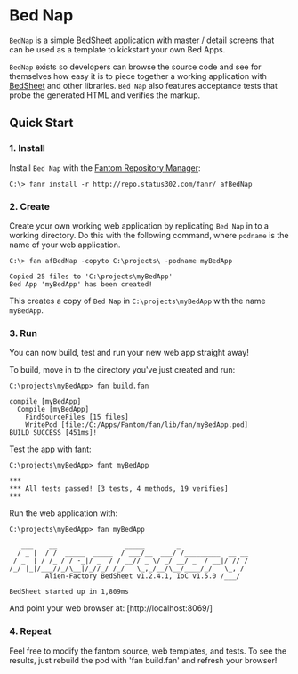 # Bed Nap

`BedNap` is a simple [BedSheet](http://www.fantomfactory.org/pods/afBedSheet) application with master / detail screens that can be used as a template to kickstart your own Bed Apps.

`BedNap` exists so developers can browse the source code and see for themselves how easy it is to piece together a
working application with [BedSheet](http://www.fantomfactory.org/pods/afBedSheet) and other libraries.
`Bed Nap` also features acceptance tests that probe the generated HTML and verifies the markup.



## Quick Start

### 1. Install

Install `Bed Nap` with the [Fantom Repository Manager](http://fantom.org/doc/docFanr/Tool.html#install):

    C:\> fanr install -r http://repo.status302.com/fanr/ afBedNap



### 2. Create

Create your own working web application by replicating `Bed Nap` in to a working directory.
Do this with the following command, where `podname` is the name of your web application.

    C:\> fan afBedNap -copyto C:\projects\ -podname myBedApp

    Copied 25 files to 'C:\projects\myBedApp'
    Bed App 'myBedApp' has been created!

This creates a copy of `Bed Nap` in `C:\projects\myBedApp` with the name `myBedApp`.



### 3. Run

You can now build, test and run your new web app straight away!

To build, move in to the directory you've just created and run:

    C:\projects\myBedApp> fan build.fan

    compile [myBedApp]
      Compile [myBedApp]
        FindSourceFiles [15 files]
        WritePod [file:/C:/Apps/Fantom/fan/lib/fan/myBedApp.pod]
    BUILD SUCCESS [451ms]!

Test the app with [fant](http://fantom.org/doc/docTools/Fant.html):

    C:\projects\myBedApp> fant myBedApp

    ***
    *** All tests passed! [3 tests, 4 methods, 19 verifies]
    ***

Run the web application with:

    C:\projects\myBedApp> fan myBedApp

       ___    __                 _____        _
      / _ |  / /  _____  _____  / ___/__  ___/ /_________  __ __
     / _  | / /_ / / -_|/ _  / / __// _ \/ _/ __/ _  / __|/ // /
    /_/ |_|/___//_/\__|/_//_/ /_/   \_,_/__/\__/____/_/   \_, /
             Alien-Factory BedSheet v1.2.4.1, IoC v1.5.0 /___/

    BedSheet started up in 1,809ms

And point your web browser at: [http://localhost:8069/]


### 4. Repeat

Feel free to modify the fantom source, web templates, and tests.
To see the results, just rebuild the pod with 'fan build.fan' and refresh your browser!

